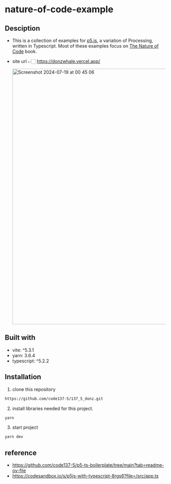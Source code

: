 # nature-of-code-example

## Desciption

- This is a collection of examples for [p5.js](https://p5js.org/), a variation of Processing, written in Typescript. Most of these examples focus on [The Nature of Code](https://natureofcode.com/) book.

- site url 👉🏻 https://donzwhale.vercel.app/

  <img width="800" alt="Screenshot 2024-07-19 at 00 45 06" src="https://github.com/user-attachments/assets/be05e81f-c3eb-4e59-9b6c-25be12bb513d">


## Built with

- vite: ^5.3.1
- yarn: 3.6.4
- typescript: ^5.2.2

## Installation

1. clone this repository

```bash
https://github.com/code137-5/137_5_donz.git
```

2. install libraries needed for this project.

```bash
yarn
```

3. start project

```bash
yarn dev
```

## reference

- https://github.com/code137-5/p5-ts-boilerplate/tree/main?tab=readme-ov-file
- https://codesandbox.io/s/p5js-with-typescript-8rgs6?file=/src/app.ts
